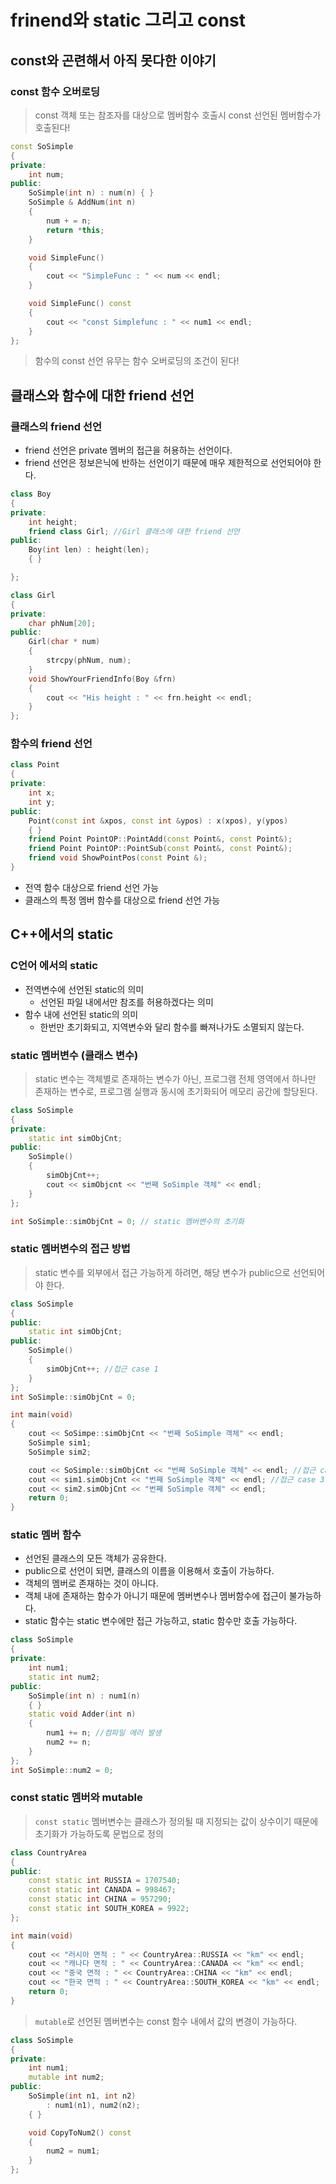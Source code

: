 # frinend와 static 그리고 const

## const와 곤련해서 아직 못다한 이야기

### const 함수 오버로딩
> const 객체 또는 참조자를 대상으로 멤버함수 호출시 const 선언된 멤버함수가 호출된다!
```c++
const SoSimple
{
private:
    int num;
public:
    SoSimple(int n) : num(n) { }
    SoSimple & AddNum(int n) 
    {
        num + = n;
        return *this;
    }

    void SimpleFunc()
    {
        cout << "SimpleFunc : " << num << endl;
    }

    void SimpleFunc() const
    {
        cout << "const Simplefunc : " << num1 << endl;
    }
};
```

> 함수의 const 선언 유무는 함수 오버로딩의 조건이 된다!

## 클래스와 함수에 대한 friend 선언
### 클래스의 friend 선언
* friend 선언은 private 멤버의 접근을 허용하는 선언이다.
* friend 선언은 정보은닉에 반하는 선언이기 때문에 매우 제한적으로 선언되어야 한다.
```c++
class Boy
{
private:
    int height;
    friend class Girl; //Girl 클래스에 대한 friend 선언
public:
    Boy(int len) : height(len);
    { }

};
```
```c++
class Girl
{
private:
    char phNum[20];
public:
    Girl(char * num) 
    {
        strcpy(phNum, num);
    }
    void ShowYourFriendInfo(Boy &frn)
    {
        cout << "His height : " << frn.height << endl;
    }
};
```

### 함수의 friend 선언
```c++
class Point
{
private:
    int x;
    int y;
public:
    Point(const int &xpos, const int &ypos) : x(xpos), y(ypos) 
    { }
    friend Point PointOP::PointAdd(const Point&, const Point&);
    friend Point PointOP::PointSub(const Point&, const Point&);
    friend void ShowPointPos(const Point &);
}
```
* 전역 함수 대상으로 friend 선언 가능
* 클래스의 특정 멤버 함수를 대상으로 friend 선언 가능

## C++에서의 static
### C언어 에서의 static
* 전역변수에 선언된 static의 의미
  * 선언된 파일 내에서만 참조를 허용하겠다는 의미
* 함수 내에 선언된 static의 의미
  * 한번만 초기화되고, 지역변수와 달리 함수를 빠져나가도 소멸되지 않는다.

### static 멤버변수 (클래스 변수)
> static 변수는 객체별로 존재하는 변수가 아닌, 프로그램 전체 영역에서 하나만 존재하는 변수로, 프로그램 실행과 동시에 초기화되어 메모리 공간에 할당된다.

```c++
class SoSimple
{
private:
    static int simObjCnt;
public:
    SoSimple()
    {
        simObjCnt++;
        cout << simObjcnt << "번째 SoSimple 객체" << endl;
    }
};

int SoSimple::simObjCnt = 0; // static 멤버변수의 초기화
```

### static 멤버변수의 접근 방법 
> static 변수를 외부에서 접근 가능하게 하려면, 해당 변수가 public으로 선언되어야 한다.

```c++
class SoSimple
{
public:
    static int simObjCnt;
public:
    SoSimple()
    {
        simObjCnt++; //접근 case 1
    }
};
int SoSimple::simObjCnt = 0;
```

```c++
int main(void) 
{
    cout << SoSimpe::simObjCnt << "번째 SoSimple 객체" << endl;
    SoSimple sim1;
    SoSimple sim2;

    cout << SoSimple::simObjCnt << "번째 SoSimple 객체" << endl; //접근 case 2
    cout << sim1.simObjCnt << "번째 SoSimple 객체" << endl; //접근 case 3
    cout << sim2.simObjCnt << "번째 SoSimple 객체" << endl;
    return 0;
}
```

### static 멤버 함수
* 선언된 클래스의 모든 객체가 공유한다.
* public으로 선언이 되면, 클래스의 이름을 이용해서 호출이 가능하다.
* 객체의 멤버로 존재하는 것이 아니다.
* 객체 내에 존재하는 함수가 아니기 때문에 멤버변수나 멤버함수에 접근이 불가능하다.
* static 함수는 static 변수에만 접근 가능하고, static 함수만 호출 가능하다.

```c++
class SoSimple
{
private:
    int num1;
    static int num2;
public:
    SoSimple(int n) : num1(n)
    { }
    static void Adder(int n)
    {
        num1 += n; //컴파일 에러 발생
        num2 += n;
    }
};
int SoSimple::num2 = 0;
```

### const static 멤버와 mutable
> `const static` 멤버변수는 클래스가 정의될 때 지정되는 값이 상수이기 때문에 초기화가 가능하도록 문법으로 정의

```c++
class CountryArea
{
public:
    const static int RUSSIA = 1707540;
    const static int CANADA = 998467;
    const static int CHINA = 957290;
    const static int SOUTH_KOREA = 9922;
};

int main(void)
{
    cout << "러시아 면적 : " << CountryArea::RUSSIA << "km" << endl;
    cout << "캐나다 면적 : " << CountryArea::CANADA << "km" << endl;
    cout << "중국 면적 : " << CountryArea::CHINA << "km" << endl;
    cout << "한국 면적 : " << CountryArea::SOUTH_KOREA << "km" << endl;
    return 0;
}
```

> `mutable`로 선언된 멤버변수는 const 함수 내에서 값의 변경이 가능하다.

```c++
class SoSimple
{
private:
    int num1;
    mutable int num2;
public:
    SoSimple(int n1, int n2)
        : num1(n1), num2(n2);
    { }

    void CopyToNum2() const 
    {
        num2 = num1;
    }
};
```
